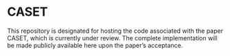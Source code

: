 # CASET
This repository is designated for hosting the code associated with the paper CASET, which is currently under review. The complete implementation will be made publicly available here upon the paper’s acceptance.
